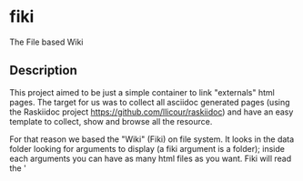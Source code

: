 fiki
====

The File based Wiki

Description
---
This project aimed to be just a simple container to link "externals" html pages.
The target for us was to collect all asciidoc generated pages (using the
Raskiidoc project https://github.com/llicour/raskiidoc) and have an easy
template to collect, show and browse all the resource.

For that reason we based the "Wiki" (Fiki) on file system. It looks in the data
folder looking for arguments to display (a fiki argument is a folder); inside
each arguments you can have as many html files as you want.
Fiki will read the '<title>' tag of any page and display it on the Fiki homepage
(inside the correct argument).

Arguments configuration
---
For any arguments you can create a YAML file to add information for your
arguments.
By default the folder name is shown on the page as argument name, but, creating
inside the argument folder a file named ``metadata.yaml`` allow you to add:

title: the name of the argument to show (shown despite of folder name)
description: argument content description

Example yaml file:
```yaml
---
title: My first argument
description: my argument description
```

Requirements
---
To use the Arguments description Yaml file, you should install the PHP Yaml
librery:

php-pecl-yaml : Support for YAML 1.1 serialization using the LibYAML


FikiBootstrap Backend for Asciidoc Build
---
You can get Fiki template for all the asciidoc autogenerated pages, to get an
armony in your wiki. The backend project is located on:

https://github.com/mmornati/fikiboostrap

You can follow the instructions on the project readme file to install it.

